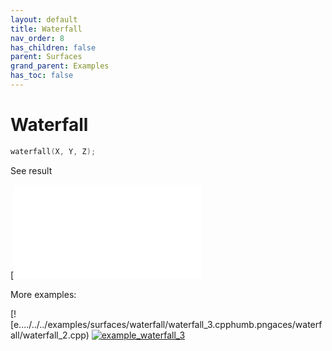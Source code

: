 ```yaml
---
layout: default
title: Waterfall
nav_order: 8
has_children: false
parent: Surfaces
grand_parent: Examples
has_toc: false
---
```

# Waterfall

```cpp
waterfall(X, Y, Z);
```


See result

[![e../../../examples/surfaces/waterfall/waterfall_1.cppng)](examples/surfaces/waterfall/waterfall_1.cpp)

More examples:
    
[![e..../../../examples/surfaces/waterfall/waterfall_3.cpphumb.pngaces/waterfall/waterfall_2.cpp)  [![example_waterfall_3](docs/examples/surfaces/waterfall/waterfall_3_thumb.png)](examples/surfaces/waterfall/waterfall_3.cpp)

  


